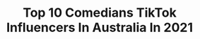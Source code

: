 ---
title: Top 10 Comedians TikTok Influencers In Australia In 2021
description: >-
  Find top comedians TikTok influencers in Australia in 2021. Most popular hashtags: #fyp #comedy #foryou #duet.
platform: TikTok
hits: 24
text_top: Discover the best TikTok profiles on inBeat.
text_bottom: Our database aggregates 24 TikTok influencers like this in Australia for you to contact.
profiles:
  - username: "mynameisjosuha"
    fullname: >-
      My Name Is Josuha
    bio: >-
      🎤😁 COMEDIAN Tells Jokes. Makes Videos. ⬇️ Posts regular content irregularly ⬇️
    location: "Australia"
    followers: 53500
    engagement: 2476
    commentsToLikes: 0.025820
    id: ck81sy6hetzne0j7893t2p5d2
    verified: false
    hashtags: "#funny, #dadjoke, #australia, #life"
  - username: "horlicksthegolden"
    fullname: >-
      Horlicks
    bio: >-
      🄷🄾🅁🄻🄸🄲🄺🅂 Golden Retriever Boi🐶 Comedian from AU 🇦🇺 Follow my journey
    location: "Australia"
    followers: 262900
    engagement: 1515
    commentsToLikes: 0.015798
    id: ckb9ex8oh2yri0j23b7a37u6n
    verified: false
    hashtags: "#halloweenishere, #goldens, #tiktokgolden, #goldenretrieverlife"
  - username: "luke.kidgell"
    fullname: >-
      luke.kidgell
    bio: >-
      Stand up comedian. Instagram: @lukekidgell Go subscribe on Youtube if ya want!
    location: "Australia"
    followers: 189100
    engagement: 2098
    commentsToLikes: 0.005058
    id: cka0wqf6j42920i78z84jepwd
    verified: false
    hashtags: "#bachelorinparadise, #thebachelor, #omegle, #australia"
  - username: "jjpantano"
    fullname: >-
      JJ Pantano
    bio: >-
      Comedian•Actor•Singer AGTAU-Golden Buzzer *acc mged by mum** #agt : Champions
    location: "Australia"
    followers: 8739
    engagement: 1720
    commentsToLikes: 0.049470
    id: ckahz49up1wv20i78kwrci92i
    verified: false
    hashtags: "#laughter, #howiemandel, #duet, #jjpantano"
  - username: "samanthandrew1"
    fullname: >-
      Samantha Andrew
    bio: >-
      🏳️‍🌈 She/Her | Melbourne Composer | Comedian | Writer lucy@bornbredtalent.com
    location: "Australia"
    followers: 135900
    engagement: 1562
    commentsToLikes: 0.011481
    id: ckb9sp1ztq3mj0j23uxks52ok
    verified: true
    hashtags: "#comedyskit, #thespian, #tryingsnacks, #tayto"
  - username: "alexshooterwilliamson"
    fullname: >-
      Alex Williamson
    bio: >-
      Aussie comedian. My insta500k YT630k. Cameo, Twitch @ link below
    location: "Australia"
    followers: 742000
    engagement: 1861
    commentsToLikes: 0.006690
    id: ckavqo18f28ti0j23wl22fqx5
    verified: true
    hashtags: "#fyp, #election, #aussiethings, #leaveacomment"
  - username: "lewspears"
    fullname: >-
      Lewis Spears
    bio: >-
      CEO of being tall - Stand Up comedian from Australia - 500k on YouTube
    location: "Australia"
    followers: 52500
    engagement: 1461
    commentsToLikes: 0.015428
    id: ckbatps1dkajq0j23o7nx8zbo
    verified: true
    hashtags: "#stitch, #duet, #cuties, #melbourne"
  - username: "thebuttsmarn"
    fullname: >-
      thebuttsmarn
    bio: >-
      Australian Comedian
    location: "Australia"
    followers: 218300
    engagement: 1574
    commentsToLikes: 0.009232
    id: ck8sbvt7o89zz0j78abz4meg7
    verified: true
    hashtags: "#pokemon, #fyp, #duet, #comedian"
  - username: "boy.by.da.sea"
    fullname: >-
      DUET PAGE! 🎥🎭
    bio: >-
      CEO OF DUET WRITER/ACTOR CHAROT/COMEDIAN 🎥🎭 GVO OK!🇵🇭🇦🇺
    location: "Australia"
    followers: 51700
    engagement: 684
    commentsToLikes: 0.152885
    id: ckb1ar637z4en0j2392z9ego0
    verified: false
    hashtags: "#hugotnimars, #fyp, #foryou, #boybydasea"
  - username: "gabriel_rossi_comedian"
    fullname: >-
      Gabriel Rossi Comedy
    bio: >-
      Comedian from Melbourne. I’m GEN-X - from a time you could joke about anything
    location: "Australia"
    followers: 18100
    engagement: 671
    commentsToLikes: 0.198325
    id: ckbf0qow9mpwj0j230apwb7nd
    verified: false
    hashtags: "#aftermycoffee, #australia, #foryou, #xyzbca"
---